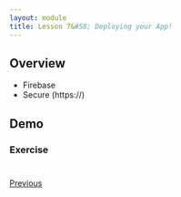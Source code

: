 ```yaml
---
layout: module
title: Lesson 7&#58; Deploying your App!
---
```


## Overview
- Firebase
- Secure (https://)

## Demo


### Exercise 



<div class="row" style="margin-top:40px;">
<div class="col-sm-12">
<a href="lesson6.html" class="btn btn-default"><i class="glyphicon glyphicon-chevron-left"></i> Previous</a>
</div>
</div>
